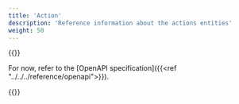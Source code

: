 ```yaml
---
title: 'Action'
description: 'Reference information about the actions entities'
weight: 50
---
```


{{<notyetwritten>}}

For now, refer to the [OpenAPI specification]({{<ref "../../../reference/openapi">}}).

{{<children />}}


